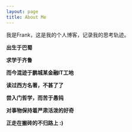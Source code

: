 ```yaml
---
layout: page
title: About Me
---
```



<p class="message">
  我是Frank，这是我的个人博客，记录我的思考轨迹。
</p>



**出生于巴蜀**

**求学于齐鲁**

**而今混迹于鹏城某金融IT工地**

**读过西方名著，不甚了了**

**尝入门哲学，而苦于愚钝**

**对事物保持着严肃活泼的好奇**

**正走在搬砖的不归路上 :)**

  
